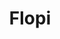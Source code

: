 ---
title: Flopi
date: 
draft: false

# descripcion
description : Ovalo con flor

materials: Plata 925

color: Plateado

dimensions: 4,2cm

code: 01-01-0030

type: "Aros"

categories: []

price: $3.040,00

# Images
# first image will be shown in the product page
images:
  # - image: "images/path_to_image"
  # La ubicacion de las imagenes es imagenes/Aros/Aros.Colgantes/01-01-0030-flopi
  - image: "./images/aros/colgantes/01-01-0030-ovalo-con-flor_a.jpeg"
  - image: "./images/aros/colgantes/01-01-0030-ovalo-con-flor_b.jpeg"
---